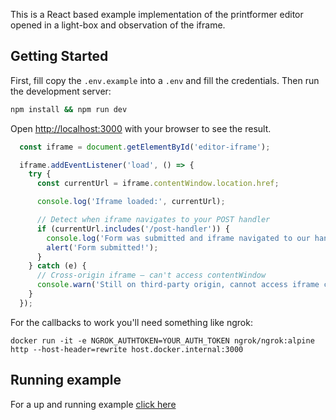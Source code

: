 This is a React based example implementation of the printformer editor opened in a light-box and observation of the iframe.

## Getting Started

First, fill copy the `.env.example` into a `.env` and fill the credentials. Then run the development server:

```bash
npm install && npm run dev
```

Open [http://localhost:3000](http://localhost:3000) with your browser to see the result.

```javascript
  const iframe = document.getElementById('editor-iframe');

  iframe.addEventListener('load', () => {
    try {
      const currentUrl = iframe.contentWindow.location.href;

      console.log('Iframe loaded:', currentUrl);

      // Detect when iframe navigates to your POST handler
      if (currentUrl.includes('/post-handler')) {
        console.log('Form was submitted and iframe navigated to our handler!');
        alert('Form submitted!');
      }
    } catch (e) {
      // Cross-origin iframe — can't access contentWindow
      console.warn('Still on third-party origin, cannot access iframe content');
    }
  });
```
For the callbacks to work you'll need something like ngrok:
```
docker run -it -e NGROK_AUTHTOKEN=YOUR_AUTH_TOKEN ngrok/ngrok:alpine http --host-header=rewrite host.docker.internal:3000
```

## Running example

For a up and running example [click here](https://printformer-iframe-observation-63fabd40cfd4.herokuapp.com/)
